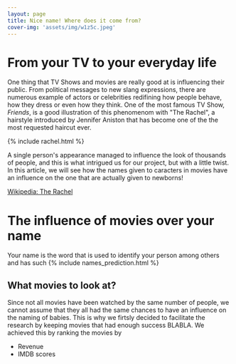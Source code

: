 ```yaml
---
layout: page
title: Nice name! Where does it come from?
cover-img: 'assets/img/w1z5c.jpeg'
---
```


<style>
    /*Custom css for the page*/
    .page-heading h1{
        background-color: rgba(190, 4, 4, 1);
    }
</style>

# From your TV to your everyday life
One thing that TV Shows and movies are really good at is influencing their public. From political messages to new slang expressions, there are numerous example of actors or celebrities redifining how people behave, how they dress or even how they think. One of the most famous TV Show, *Friends*, is a good illustration of this phenomenom with "The Rachel", a hairstyle introduced by Jennifer Aniston that has become one of the the most requested haircut ever. 

{% include rachel.html %}


A single person's appearance managed to influence the look of thousands of people, and this is what intrigued us for our project, but with a little twist. 
In this article, we will see how the names given to caracters in movies have an influence on the one that are actually given to newborns! 

[Wikipedia: The Rachel](https://en.wikipedia.org/wiki/The_Rachel#:~:text=%22The%20Rachel%22%20is%20described%20as,as%20the%20hairstyle's%20defining%20characteristics.)

# The influence of movies over your name
Your name is the word that is used to identify your person among others and has such
{% include names_prediction.html %}
## What movies to look at?

Since not all movies have been watched by the same number of people, we cannot assume that they all had the same chances to have an influence on the naming of babies.
This is why we firtsly decided to facilitate the research by keeping movies that had enough success BLABLA. We achieved this by ranking the movies by 

- Revenue
- IMDB scores


